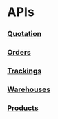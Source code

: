 # APIs

### [Quotation](/docs/quotation.md)
### [Orders](/docs/orders.md)
### [Trackings](/docs/trackings.md)
### [Warehouses](/docs/warehouses.md)
### [Products](/docs/products.md)
